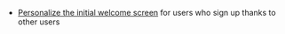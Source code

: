 * [Personalize the initial welcome screen](recipes/personalized_invite_system/{{page.platform}}/) for users who sign up thanks to other users